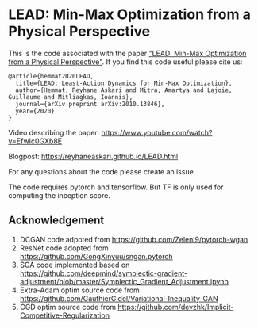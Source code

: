 # LEAD: Min-Max Optimization from a Physical Perspective
This is the code associated with the paper ["LEAD: Min-Max Optimization from a Physical Perspective"](https://openreview.net/forum?id=vXSsTYs6ZB). If you find this code useful please cite us:

```
@article{hemmat2020LEAD,
  title={LEAD: Least-Action Dynamics for Min-Max Optimization},
  author={Hemmat, Reyhane Askari and Mitra, Amartya and Lajoie, Guillaume and Mitliagkas, Ioannis},
  journal={arXiv preprint arXiv:2010.13846},
  year={2020}
}
```
Video describing the paper: https://www.youtube.com/watch?v=EfwIc0GXb8E 

Blogpost: https://reyhaneaskari.github.io/LEAD.html

For any questions about the code please create an issue.

The code requires pytorch and tensorflow. But TF is only used for computing the inception score.


## Acknowledgement

1. DCGAN code adpoted from https://github.com/Zeleni9/pytorch-wgan
2. ResNet code adopted from https://github.com/GongXinyuu/sngan.pytorch
3. SGA code implemented based on https://github.com/deepmind/symplectic-gradient-adjustment/blob/master/Symplectic_Gradient_Adjustment.ipynb
4. Extra-Adam optim source code from https://github.com/GauthierGidel/Variational-Inequality-GAN
5. CGD optim source code from https://github.com/devzhk/Implicit-Competitive-Regularization

